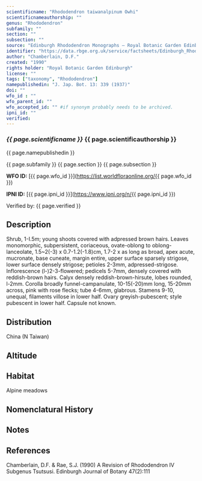 ```yaml
---
scientificname: "Rhododendron taiwanalpinum Owhi"
scientificnameauthorship: ""
genus: "Rhododendron"
subfamily: ""
section: ""
subsection: ""
source: "Edinburgh Rhododendron Monographs – Royal Botanic Garden Edinburgh"
identifier: "https://data.rbge.org.uk/service/factsheets/Edinburgh_Rhododendron_Monographs.xhtml"
author: "Chamberlain, D.F."
created: "1990"
rights holder: "Royal Botanic Garden Edinburgh"
license: ""
tags: ["taxonomy", "Rhododendron"]
namepublishedin: "J. Jap. Bot. 13: 339 (1937)"
doi: ""
wfo_id : ""
wfo_parent_id: ""
wfo_accepted_id: "" #if synonym probably needs to be archived.                      
ipni_id: ""
verified:
---
```

### _{{ page.scientificname }}_ {{ page.scientificauthorship }}
 {{ page.namepublishedin }}

{{ page.subfamily }} {{ page.section }} {{ page.subsection }}

**WFO ID:** [{{ page.wfo_id }}](https://list.worldfloraonline.org/{{ page.wfo_id }})

**IPNI ID:** [{{ page.ipni_id }}](https://www.ipni.org/n/{{ page.ipni_id }})

Verified by: {{ page.verified }}



## Description
Shrub, 1-I.5m; young shoots covered with adpressed brown hairs. Leaves monomorphic, subpersistent, coriaceous, ovate-oblong to oblong-lanceolate, 1.5~2(-3) x 0.7-1.2(-1.8)cm, 1.7-2 x as long as broad, apex acute, mucronate, base cuneate, margin entire, upper surface sparsely strigose, lower surface densely strigose; petioles 2-3mm, adpressed-strigose. Inflorescence (l-)2-3-flowered; pedicels 5-7mm, densely covered with reddish-brown hairs. Calyx densely reddish-brown-hirsute, lobes rounded, l-2mm. Corolla broadly funnel-campanulate, 10-15(-20)mm long, 15-20mm across, pink with rose flecks; tube 4-6mm, glabrous. Stamens 9-10, unequal, filaments villose in lower half. Ovary greyish-pubescent; style pubescent in lower half. Capsule not known.

## Distribution
China (N Taiwan)

## Altitude


## Habitat
Alpine meadows

## Nomenclatural History

                       
## Notes


## References

Chamberlain, D.F. & Rae, S.J. (1990) A Revision of Rhododendron IV Subgenus Tsutsusi. Edinburgh Journal of Botany 47(2):111
